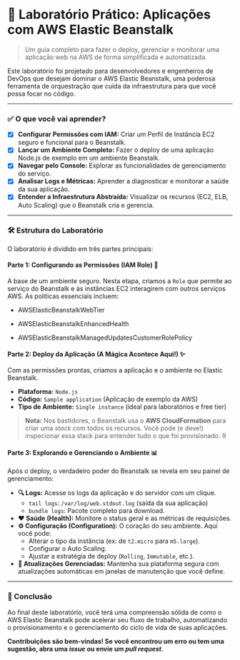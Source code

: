 # 🚀 Laboratório Prático: Aplicações com AWS Elastic Beanstalk

> Um guia completo para fazer o deploy, gerenciar e monitorar uma aplicação web na AWS de forma simplificada e automatizada.

Este laboratório foi projetado para desenvolvedores e engenheiros de DevOps que desejam dominar o AWS Elastic Beanstalk, uma poderosa ferramenta de orquestração que cuida da infraestrutura para que você possa focar no código.

---

### ✅ O que você vai aprender?

- [x] **Configurar Permissões com IAM:** Criar um Perfil de Instância EC2 seguro e funcional para o Beanstalk. 
- [x] **Lançar um Ambiente Completo:** Fazer o deploy de uma aplicação Node.js de exemplo em um ambiente Beanstalk. 
- [x] **Navegar pelo Console:** Explorar as funcionalidades de gerenciamento do serviço. 
- [x] **Analisar Logs e Métricas:** Aprender a diagnosticar e monitorar a saúde da sua aplicação. 
- [x] **Entender a Infraestrutura Abstraída:** Visualizar os recursos (EC2, ELB, Auto Scaling) que o Beanstalk cria e gerencia.

---

### 🛠️ Estrutura do Laboratório

O laboratório é dividido em três partes principais:

#### **Parte 1: Configurando as Permissões (IAM Role) 🔧**

A base de um ambiente seguro.  Nesta etapa, criamos a `Role` que permite ao serviço do Beanstalk e às instâncias EC2 interagirem com outros serviços AWS.  As políticas essenciais incluem:
- AWSElasticBeanstalkWebTier 

- AWSElasticBeanstalkEnhancedHealth 

- AWSElasticBeanstalkManagedUpdatesCustomerRolePolicy


#### **Parte 2: Deploy da Aplicação (A Mágica Acontece Aqui!) ✨**

Com as permissões prontas, criamos a aplicação e o ambiente no Elastic Beanstalk. 

* **Plataforma:** `Node.js` 
* **Código:** `Sample application` (Aplicação de exemplo da AWS) 
* **Tipo de Ambiente:** `Single instance` (ideal para laboratórios e free tier) 

> **Nota:** Nos bastidores, o Beanstalk usa o **AWS CloudFormation** para criar uma *stack* com todos os recursos.  Você pode (e deve!) inspecionar essa stack para entender tudo o que foi provisionado.  9

#### **Parte 3: Explorando e Gerenciando o Ambiente 📊**

Após o deploy, o verdadeiro poder do Beanstalk se revela em seu painel de gerenciamento:

* **🔍 Logs:** Acesse os logs da aplicação e do servidor com um clique.
    * `tail logs`: `/var/log/web.stdout.log` (saída da sua aplicação)
    * `bundle logs`: Pacote completo para download.
* **❤️ Saúde (Health):** Monitore o status geral e as métricas de requisições.
* **⚙️ Configuração (Configuration):** O coração do seu ambiente. Aqui você pode:
    * Alterar o tipo da instância (ex: de `t2.micro` para `m5.large`).
    * Configurar o Auto Scaling.
    * Ajustar a estratégia de deploy (`Rolling`, `Immutable`, etc.).
* **🔄 Atualizações Gerenciadas:** Mantenha sua plataforma segura com atualizações automáticas em janelas de manutenção que você define.

---

### 🏁 Conclusão

Ao final deste laboratório, você terá uma compreensão sólida de como o AWS Elastic Beanstalk pode acelerar seu fluxo de trabalho, automatizando o provisionamento e o gerenciamento do ciclo de vida de suas aplicações.

**Contribuições são bem-vindas! Se você encontrou um erro ou tem uma sugestão, abra uma *issue* ou envie um *pull request*.**